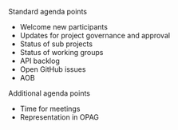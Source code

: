 Standard agenda points
- Welcome new participants
- Updates for project governance and approval
- Status of sub projects
- Status of working groups
- API backlog
- Open GitHub issues
- AOB

Additional agenda points
- Time for meetings
- Representation in OPAG
